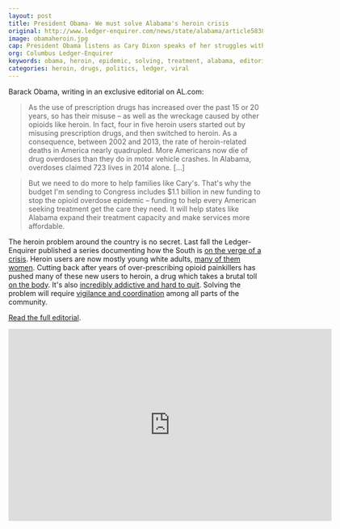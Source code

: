 ```yaml
---
layout: post
title: President Obama- We must solve Alabama's heroin crisis
original: http://www.ledger-enquirer.com/news/state/alabama/article58384378.html#storylink=latest_side
image: obamaheroin.jpg
cap: President Obama listens as Cary Dixon speaks of her struggles with her son's addiction during an event at the East End Family Resource Center in Charleston, W.Va., Wednesday, Oct. 21, 2015. Obama was in Charleston to to host a community discussion on the prescription drug abuse and heroin epidemic. (Steve Helber AP Photo)
org: Columbus Ledger-Enquirer
keywords: obama, heroin, epidemic, solving, treatment, alabama, editorial
categories: heroin, drugs, politics, ledger, viral
---
```


Barack Obama, writing in an exclusive editorial on AL.com:

<!--break-->

> As the use of prescription drugs has increased over the past 15 or 20 years, so has their misuse – as well as the wreckage caused by other opioids like heroin.  In fact, four in five heroin users started out by misusing prescription drugs, and then switched to heroin.  As a consequence, between 2002 and 2013, the rate of heroin-related deaths in America nearly quadrupled.  More Americans now die of drug overdoses than they do in motor vehicle crashes.  In Alabama, overdoses claimed 723 lives in 2014 alone. [...]

> But we need to do more to help families like Cary's.  That's why the budget I'm sending to Congress includes $1.1 billion in new funding to stop the opioid overdose epidemic – funding to help every American seeking treatment get the care they need.  It will help states like Alabama expand their treatment capacity and make services more affordable.

The heroin problem around the country is no secret. Last fall the Ledger-Enquirer published a series documenting how the South is [on the verge of a crisis](http://www.ledger-enquirer.com/news/local/article41368176.html). Heroin users are now mostly young white adults, [many of them women](http://www.ledger-enquirer.com/news/local/article41419356.html). Cutting back after years of over-prescribing opioid painkillers has pushed many of these new users to heroin, a drug which takes a brutal toll [on the body](http://www.ledger-enquirer.com/news/local/article41512062.html). It's also [incredibly addictive and hard to quit](http://www.ledger-enquirer.com/news/local/article41645310.html). Solving the problem will require [vigilance and coordination](http://www.ledger-enquirer.com/news/local/article41767758.html) among all parts of the community.

[Read the full editorial](http://www.al.com/opinion/index.ssf/2016/02/president_obama_its_time_to_st.html).

<iframe src="http://www.ledger-enquirer.com/latest-news/article41204178.html/video-embed" width="640" height="380" frameborder="0" scrolling="no" allowfullscreen="true"></iframe>
